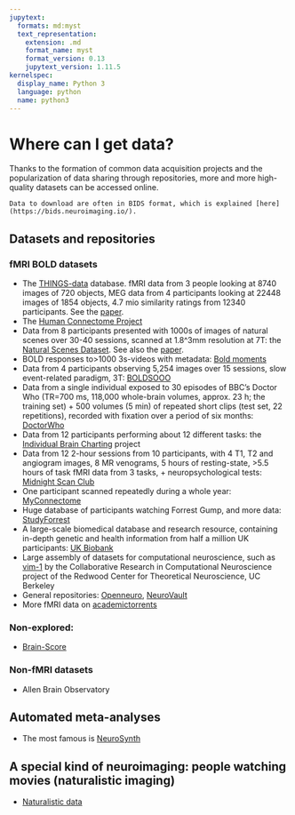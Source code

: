 ```yaml
---
jupytext:
  formats: md:myst
  text_representation:
    extension: .md
    format_name: myst
    format_version: 0.13
    jupytext_version: 1.11.5
kernelspec:
  display_name: Python 3
  language: python
  name: python3
---
```


# Where can I get data?

Thanks to the formation of common data acquisition projects and the 
popularization of data sharing through repositories, more and more high-quality datasets can be accessed online.

```{Note}
Data to download are often in BIDS format, which is explained [here](https://bids.neuroimaging.io/).
```

## Datasets and repositories
### fMRI BOLD datasets
- The [THINGS-data](https://things-initiative.org) database. fMRI data from 3 people looking at 8740 images of 720 objects, MEG data from 4 participants looking at 22448 images of 1854 objects, 4.7 mio similarity ratings from 12340 participants. See the [paper](https://doi.org/10.7554/eLife.82580).
- The [Human Connectome Project](https://www.humanconnectome.org/)
- Data from 8 participants presented with 1000s of images of natural scenes over 30-40 sessions, scanned at 1.8^3mm resolution at 7T: the [Natural Scenes Dataset](http://naturalscenesdataset.org). See also the [paper](https://doi.org/10.1038/s41593-021-00962-x).
- BOLD responses to>1000 3s-videos with metadata: [Bold moments](https://www.biorxiv.org/content/10.1101/2023.03.12.530887v1.full.pdf)
- Data from 4 participants observing 5,254 images over 15 sessions, slow event-related paradigm, 3T: [BOLDSOOO](https://bold5000-dataset.github.io/website/)
- Data from a single individual exposed to 30 episodes of BBC’s Doctor Who (TR=700 ms, 118,000 whole-brain volumes, approx. 23 h; the training set) + 500 volumes (5 min) of repeated short clips (test set, 22 repetitions), recorded with fixation over a period of six months: [DoctorWho](https://data.donders.ru.nl/collections/di/dcc/DSC_2018.00082_134?0)
- Data from 12 participants performing about 12 different tasks: the [Individual Brain Charting](https://www.nature.com/articles/sdata2018105) project
- Data from 12 2-hour sessions from 10 participants, with 4 T1, T2 and angiogram images, 8 MR venograms, 5 hours of resting-state, >5.5 hours of task fMRI data from 3 tasks, + neuropsychological tests: [Midnight Scan Club](https://openneuro.org/datasets/ds000224)
- One participant scanned repeatedly during a whole year: [MyConnectome](http://www.myconnectome.org)
- Huge database of participants watching Forrest Gump, and more data: [StudyForrest](http://www.studyforrest.org)
- A large-scale biomedical database and research resource, containing in-depth genetic and health information from half a million UK participants: [UK Biobank](https://www.ukbiobank.ac.uk)
- Large assembly of datasets for computational neuroscience, such as [vim-1](https://crcns.org/data-sets/vc/vim-1) by the Collaborative Research in Computational Neuroscience project of the Redwood Center for Theoretical Neuroscience, UC Berkeley
- General repositories: [Openneuro](https://openneuro.org/), [NeuroVault](https://neurovault.org/)
- More fMRI data on [academictorrents](https://academictorrents.com/browse.php?search=fmri)  

### Non-explored: 
- [Brain-Score](https://paperswithcode.com/dataset/brain-score)

### Non-fMRI datasets
- Allen Brain Observatory


## Automated meta-analyses
- The most famous is [NeuroSynth](https://neurosynth.org/)

## A special kind of neuroimaging: people watching movies (naturalistic imaging)
- [Naturalistic data](https://naturalistic-data.org)

